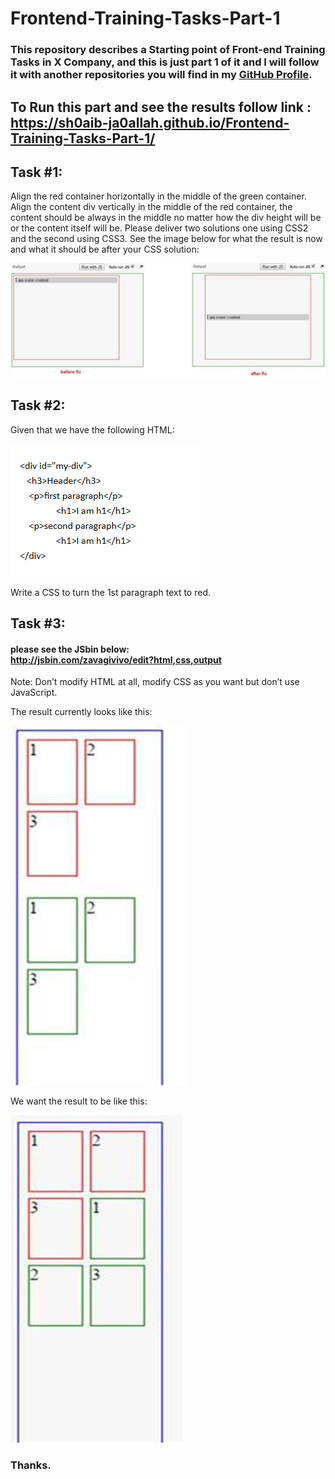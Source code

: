 # Frontend-Training-Tasks-Part-1

### This repository describes a Starting point of Front-end Training Tasks in X Company, and this is just part 1 of it and I will follow it with another repositories you will find in my <a href="https://github.com/Sh0aib-Ja0allah?tab=repositories">GitHub Profile</a>.
## To Run this part and see the results follow link : <br />https://sh0aib-ja0allah.github.io/Frontend-Training-Tasks-Part-1/

## Task #1:

Align the red container horizontally in the middle of the green container.  
Align the content div vertically in the middle of the red container, the content should be always in the middle no matter how the div height will be or the content itself will be. 
Please deliver two solutions one using CSS2 and the second using CSS3. 
See the image below for what the result is now and what it should be after your CSS solution: 

![Design preview for the First task](./task1.png)

## Task #2:

Given that we have the following HTML: 

<!-- <div id="my-div"> 
         <h3>Header</h3>
         <p>first paragraph</p> 
         <h1>I am h1</h1> 
         <p>second paragraph</p> 
         <h1>I am h1</h1> 
     </div> -->

![Design preview for the Second task](./task2.png)

Write a CSS to turn the 1st paragraph text to red. 

## Task #3:  

#### please see the JSbin below: <br /> http://jsbin.com/zavagivivo/edit?html,css,output 


Note: 
Don’t modify HTML at all, modify CSS as you want but don’t use JavaScript. 

The result currently looks like this: 

![Design preview for the Third task part 1](./task3.1.png)

We want the result to be like this:

![Design preview for the Third task part 2 the result needed](./task3.2.png)

### Thanks.
